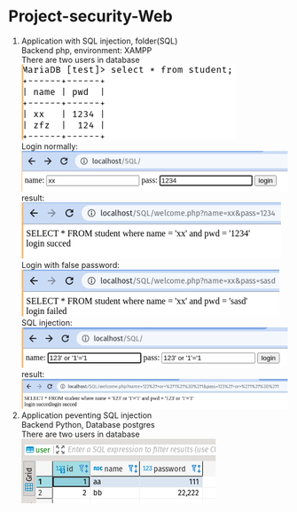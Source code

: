 # Project-security-Web
1. Application with SQL injection, folder(SQL)    
Backend php, environment: XAMPP  
There are two users in database  
![alt text](https://github.com/xiangpingjiang/Project-security-Web/blob/main/image/1.png)  
Login normally:  
![alt text](https://github.com/xiangpingjiang/Project-security-Web/blob/main/image/2.png)  
result:  
![alt text](https://github.com/xiangpingjiang/Project-security-Web/blob/main/image/3.png)  
Login with false password:  
![alt text](https://github.com/xiangpingjiang/Project-security-Web/blob/main/image/4.png)  
SQL injection:  
![alt text](https://github.com/xiangpingjiang/Project-security-Web/blob/main/image/5.png)  
result:  
![alt text](https://github.com/xiangpingjiang/Project-security-Web/blob/main/image/6.png)  
2. Application peventing SQL injection  
Backend Python,
Database postgres  
There are two users in database  
![alt text](https://github.com/xiangpingjiang/Project-security-Web/blob/main/image/7.png)   

